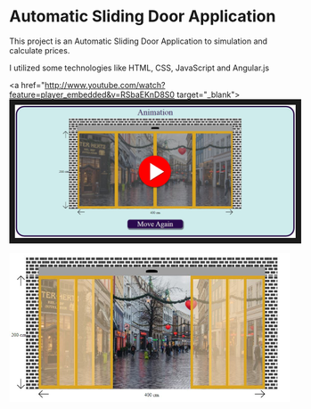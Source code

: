 # Automatic Sliding Door Application

This project is an Automatic Sliding Door Application to simulation and calculate prices.

I utilized some technologies like HTML, CSS, JavaScript and Angular.js

<a href="http://www.youtube.com/watch?feature=player_embedded&v=RSbaEKnD8S0
target="_blank"><img src="arrows/pre-video.jpg" 
alt="Play Video" border="10" /></a>

<img src="arrows/a4.jpg" >
